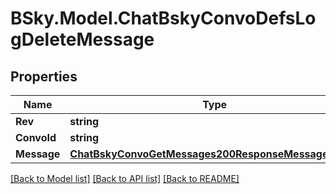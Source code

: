 # BSky.Model.ChatBskyConvoDefsLogDeleteMessage

## Properties

Name | Type | Description | Notes
------------ | ------------- | ------------- | -------------
**Rev** | **string** |  | 
**ConvoId** | **string** |  | 
**Message** | [**ChatBskyConvoGetMessages200ResponseMessagesInner**](ChatBskyConvoGetMessages200ResponseMessagesInner.md) |  | 

[[Back to Model list]](../README.md#documentation-for-models) [[Back to API list]](../README.md#documentation-for-api-endpoints) [[Back to README]](../README.md)


